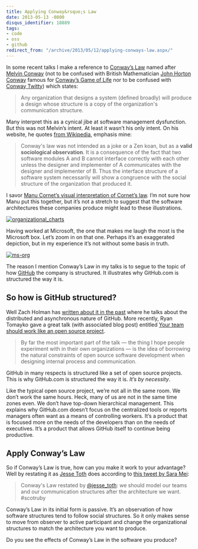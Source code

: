 ```yaml
---
title: Applying Conway&rsquo;s Law
date: 2013-05-13 -0800
disqus_identifier: 18889
tags:
- code
- oss
- github
redirect_from: "/archive/2013/05/12/applying-conways-law.aspx/"
---
```


In some recent talks I make a reference to [Conway’s Law](http://en.wikipedia.org/wiki/Conway's_law "Conway's Law") named after [Melvin Conway](http://www.melconway.com/Home/Home.html "Melvin Conway") (not to be confused with British Mathematician [John Horton
Conway](http://en.wikipedia.org/wiki/John_Horton_Conway "John Horton Conway") famous for [Conway’s Game of Life](http://en.wikipedia.org/wiki/Conway's_Game_of_Life "Conway's Game of Life") nor to be confused with [Conway Twitty](http://en.wikipedia.org/wiki/Conway_Twitty "Conway Twitty")) which states:

> Any organization that designs a system (defined broadly) will produce
> a design whose structure is a copy of the organization's communication
> structure.

Many interpret this as a cynical jibe at software management dysfunction. But this was not Melvin’s intent. At least it wasn’t his only intent. On his website, he quotes [from Wikipedia](http://en.wikipedia.org/wiki/Conway's_law "Conway's Law"), emphasis mine:

> Conway's law was not intended as a joke or a Zen koan, but as a
> **valid sociological observation**. It is a consequence of the fact
> that two software modules A and B cannot interface correctly with each
> other unless the designer and implementer of A communicates with the
> designer and implementer of B. Thus the interface structure of a
> software system necessarily will show a congruence with the social
> structure of the organization that produced it.

I savor [Manu Cornet’s visual interpretation of Cornet’s law](http://www.bonkersworld.net/organizational-charts/ "Organizational charts"). I’m not sure how Manu put this together, but it’s not a stretch to suggest that the software architectures these companies produce might lead to these illustrations.

[![organizational\_charts](https://haacked.com/images/haacked_com/WindowsLiveWriter/ConwaysLaw_6DF4/organizational_charts_thumb.png "organizational_charts")](https://haacked.com/images/haacked_com/WindowsLiveWriter/ConwaysLaw_6DF4/organizational_charts_2.png)

Having worked at Microsoft, the one that makes me laugh the most is the Microsoft box. Let’s zoom in on that one. Perhaps it’s an exaggerated depiction, but in my experience it’s not without some basis in truth.

[![ms-org](https://haacked.com/images/haacked_com/WindowsLiveWriter/ConwaysLaw_6DF4/ms-org_thumb.png "ms-org")](https://haacked.com/images/haacked_com/WindowsLiveWriter/ConwaysLaw_6DF4/ms-org_2.png) 

The reason I mention Conway’s Law in my talks is to segue to the topic of how [GitHub](http://github.com/) the company is structured. It illustrates why GitHub.com is structured the way it is.

So how is GitHub structured?
----------------------------

Well Zach Holman has [written about it in the past](http://zachholman.com/posts/how-github-works/ "How GitHub Works") where he talks about the distributed and asynchronous nature of GitHub. More recently, Ryan Tomayko gave a great talk (with associated blog post) entitled [Your team should work like an open source project](http://tomayko.com/writings/adopt-an-open-source-process-constraints "Your team should work like an open source project").

> By far the most important part of the talk — the thing I hope people
> experiment with in their own organizations — is the idea of borrowing
> the natural constraints of open source software development when
> designing internal process and communication.

GitHub in many respects is structured like a set of open source projects. This is why GitHub.com is structured the way it is. *It’s by necessity*.

Like the typical open source project, we’re not all in the same room. We don’t work the same hours. Heck, many of us are not in the same time zones even. We don’t have top-down hierarchical management. This explains why GitHub.com doesn’t focus on the centralized tools or reports managers often want as a means of controlling workers. It’s a product that is focused more on the needs of the developers than on the needs of executives. It’s a product that allows GitHub itself to continue being productive.

Apply Conway’s Law
------------------

So if Conway’s Law is true, how can you make it work to your advantage? Well by restating it as [Jesse Toth](https://twitter.com/jesseplusplus "Jesse Toth on Twitter") does according to [this tweet by Sara Mei](https://twitter.com/sarahmei/status/333636839451795456 "Tweet on Conway's Law restated"):

> Conway's Law restated by
> [@jesse\_toth](https://twitter.com/jesseplusplus "Jesse Toth on Twitter"):
> we should model our teams and our communication structures after the
> architecture we want.  \#scotruby

Conway’s Law in its initial form is passive. It’s an observation of how software structures tend to follow social structures. So it only makes sense to move from observer to active participant and change the organizational structures to match the architecture you want to produce.

Do you see the effects of Conway’s Law in the software you produce?
